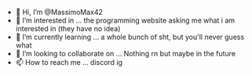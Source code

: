 - 👋 Hi, I’m @MassimoMax42
- 👀 I’m interested in ... the programming website asking me what i am interested in (they have no idea)
- 🌱 I’m currently learning ... a whole bunch of sht, but you'll never guess what
- 💞️ I’m looking to collaborate on ... Nothing rn but maybe in the future
- 📫 How to reach me ... discord ig

<!---
MassimoMax42/MassimoMax42 is a ✨ special ✨ repository because its `README.md` (this file) appears on your GitHub profile.
You can click the Preview link to take a look at your changes.
--->
